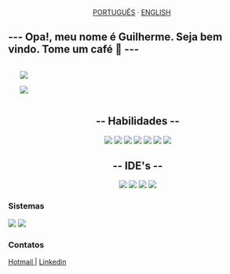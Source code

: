 <div align="center">
  <a href="/readme_pt-BR.md">PORTUGUÊS</a>
  ·
  <a href="/readme_us.md">ENGLISH</a>
</div>

<h2> --- Opa!, meu nome é Guilherme. Seja bem vindo. Tome um café 🍵 --- </h2>

<div class="col-6" style="display:flex">
  <div class="status">
    <ul>
      <img src="https://github-readme-stats.vercel.app/api?username=GuilhermeSotti&show_icons=true&theme=monokai&custom_title=Meus Status">
    </ul>
    <ul>
      <img src="https://github-readme-stats.vercel.app/api/top-langs/?username=karanalpe&layout=compact&theme=monokai&custom_title=Minhas Liguagens Preferidas">
    </ul>
  </div>
</div>

<div class="skill" align="center">
  <ul>
    <h2> -- Habilidades -- </h2>
      <img src="https://icongr.am/devicon/java-original.svg?size=120&color=currentColor">
      <img src="https://icongr.am/devicon/html5-original.svg?size=120&color=currentColor">
      <img src="https://icongr.am/devicon/css3-original.svg?size=120&color=currentColor">
      <img src="https://icongr.am/devicon/amazonwebservices-original.svg?size=120&color=currentColor">
      <img src="https://icongr.am/devicon/android-original.svg?size=120&color=currentColor">
      <img src="https://icongr.am/devicon/vagrant-original.svg?size=120&color=currentColor">
      <img src="https://icongr.am/devicon/python-original.svg?size=120&color=currentColor">
  </ul>
</div>

<div class="ides" align="center">
  <ul>
    <h2> -- IDE's -- </h2>
      <img src="https://icongr.am/devicon/visualstudio-plain.svg?size=120&color=currentColor">
      <img src="https://icongr.am/devicon/docker-plain.svg?size=120&color=currentColor">
      <img src="https://icongr.am/devicon/pycharm-original.svg?size=120&color=currentColor">
      <img src="https://icongr.am/simple/androidstudio.svg?size=120&color=20a754&colored=false">
  </ul>
</div>

<div>
  <h3> Sistemas </h3>
    <img src="https://img.shields.io/badge/Windows-0078D6?style=for-the-badge&logo=windows&logoColor=white">
    <img src="https://img.shields.io/badge/Linux-0078D6?style=for-the-badge&color=grey&logo=linux&logoColor=white">
</div>

<div>
  <h3> Contatos </h3>
    <a href="mailto:Gpiresmachado@hotmail.com"> Hotmail </a>
    |
    <a href="https://www.linkedin.com/in/guilherme-pires-de-sotti-machado-296a7417a/"> Linkedin </a>
</div>

<!---
GuilhermeSotti/GuilhermeSotti is a ✨ special ✨ repository because its `README.md` (this file) appears on your GitHub profile.
You can click the Preview link to take a look at your changes.
--->
